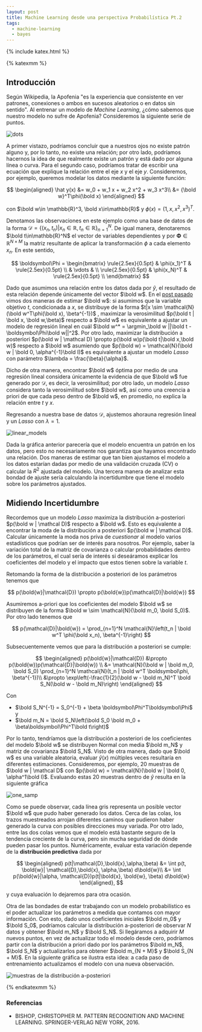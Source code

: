 ```yaml
---
layout: post
title: Machine Learning desde una perspectiva Probabilística Pt.2
tags:
  - machine-learning
  - bayes
---
```

{% include katex.html %}

{% katexmm %}

## Introducción
Según Wikipedia, la Apofenia "es la experiencia que consistente en ver patrones, conexiones o ambos en sucesos aleatorios o en datos sin sentido". Al entrenar un modelo de *Machine Learning*, ¿cómo sabemos que nuestro modelo no sufre de Apofenia? Consideremos la siguiente serie de puntos.

![dots](https://i.imgur.com/h6xnKFk.png)

A primer vistazo, podríamos concluir que a nuestros ojos no existe patrón alguno y, por lo tanto, no existe una relación; por otro lado, podríamos hacernos la idea de que realmente existe un patrón y está dado por alguna línea o curva. Para el segundo caso, podríamos tratar de escribir una ecuación que explique la relación entre el eje  $x$ y el eje $y$. Consideremos, por ejemplo, queremos modelar los datos mediante la siguiente función:

$$
\begin{aligned}
    \hat y(x) &= w_0 + w_1 x + w_2 x^2 + w_3 x^3\\
                &= {\bold w}^T\phi(\bold x)
\end{aligned}
$$

con $\bold w\in \mathbb{R}^3, \bold x\in\mathbb{R}$ y $\phi(x) = (1, x, x^2, x^3)^T$.

Denotamos las observaciones en este ejemplo como una base de datos de la forma  $\mathcal D=\{(x_n, t_n) | x_n\in\mathbb{R}, t_n\in\mathbb{R}\}_{n=1}^N$. De igual manera, denotaremos $\bold t\in\mathbb{R}^N$ el vector de variables dependientes y por $\boldsymbol\Phi\in\mathbb{R}^{N\times M}$ la matriz resultante de aplicar la transformación $\phi$ a cada elemento $x_n$. En este sentido,

$$
    \boldsymbol\Phi = \begin{bmatrix}
    \rule{2.5ex}{0.5pt} & \phi(x_1)^T & \rule{2.5ex}{0.5pt} \\
    & \vdots & \\
    \rule{2.5ex}{0.5pt} & \phi(x_N)^T & \rule{2.5ex}{0.5pt} \\
    \end{bmatrix}
$$

Dado que asumimos una relación entre los datos dada por $\hat y$, el resultado de esta relación depende únicamente del  vector $\bold w$.  En el [post pasado]([https://gerdm.nabla.mx/proba-ml-1/](https://gerdm.nabla.mx/proba-ml-1/)) vimos dos maneras de estimar $\bold w$: si asumimos que la variable objetivo $t$, condicionada a $x$, se distribuye de la forma $t|x \sim \mathcal{N}(\bold w^T\phi(\bold x), \beta^{-1})$ , maximizar la verosimilitud $p(\bold t | \bold x, \bold w,\beta)$ respecto a $\bold w$ es equivalente a ajustar un modelo de regresión lineal en cuál  $\bold w^* = \argmin_\bold w ||\bold t - \boldsymbol\Phi\bold w||^2$. Por otro lado, maximizar la distribución a posteriori $p(\bold w | \mathcal D) \propto p(\bold w)p(\bold t|\bold x,\bold w)$ respecto a $\bold w$ asumiendo que $p(\bold w) = \mathcal{N}(\bold w | \bold 0, \alpha^{-1}\bold I)$ es equivalente a ajustar un modelo *Lasso* con parámetro $\lambda = \frac{\beta}{\alpha}$.

Dicho de otra manera, encontrar $\bold w$ óptima por medio de una regresión lineal considera únicamente la evidencia de que $\bold w$ fue generado por $\mathcal D$, es decir, la verosimilitud; por otro lado, un modelo *Lasso* considera tanto la verosimilitud sobre $\bold w$, así como una creencia a priori de que cada peso dentro de $\bold w$, en promedio, no explica la relación entre $t$ y $x$.

Regresando a nuestra base de datos $\mathcal D$, ajustemos ahorauna regresión lineal y un *Lasso* con $\lambda = 1$.

![linear_models](https://i.imgur.com/FUQisGG.png)

Dada la gráfica anterior parecería que el modelo encuentra un patrón en los datos, pero esto no necesariamente nos garantiza que hayamos encontrado una relación. Dos maneras de estimar que tan bien ajustamos el modelo a los datos estarían dadas por medio de una validación cruzada (CV) o calcular la $R^2$ ajustada del modelo. Una tercera manera de analizar esta bondad de ajuste sería calculando la incertidumbre que tiene el modelo sobre los parámetros ajustados.

## Midiendo Incertidumbre
Recordemos que un modelo *Lasso* maximiza la distribución a-posteriori $p(\bold w | \mathcal D)$  respecto a $\bold w$. Esto es equivalente a encontrar la moda de la distribución a posteriori $p(\bold w | \mathcal D)$. Calcular únicamente la moda nos priva de *cuestionar* al modelo varios estadísticos que podrían ser de interés para nosotros. Por ejemplo, saber la variación total de la matriz de covarianza o calcular probabilidades dentro de los parámetros, el cual sería de interés si deseáramos explicar los coeficientes del modelo y el impacto que estos tienen sobre la variable $t$.

Retomando la forma de la distribución a posteriori de los parámetros tenemos que

$$
    p(\bold{w}|\mathcal{D}) \propto p(\bold{w})p(\mathcal{D}|\bold{w})
$$

Asumiremos a-priori que los coeficientes del modelo $\bold w$ se distribuyen de la forma $\bold w \sim \mathcal{N}(\bold m_0, \bold S_0)$. Por otro lado tenemos que

$$
p(\mathcal{D}|\bold{w}) = \prod_{n=1}^N \mathcal{N}\left(t_n | \bold w^T \phi(\bold x_n), \beta^{-1}\right)
$$

Subsecuentemente vemos que para la distribución a posteriori se cumple:

$$
\begin{aligned}
    p(\bold{w}|\mathcal{D}) &\propto p(\bold{w})p(\mathcal{D}|\bold{w})  \\
    &= \mathcal{N}(\bold w | \bold m_0, \bold S_0) \prod_{n=1}^N \mathcal{N}(t_n | \bold w^T \boldsymbol\phi, \beta^{-1})\\
    &\propto \exp\left(-\frac{1}{2}(\bold w - \bold m_N)^T \bold S_N(\bold w - \bold m_N)\right) 
\end{aligned}
$$

Con 
* $\bold S_N^{-1} = S_0^{-1} + \beta \boldsymbol\Phi^T\boldsymbol\Phi$ y
*  $\bold m_N = \bold S_N\left(\bold S_0 \bold m_0 + \beta\boldsymbol\Phi^T\bold t\right)$

Por lo tanto, tendríamos que la distribución a posteriori de los coeficientes del modelo $\bold w$ se distribuyen Normal con media $\bold m_N$ y matriz de covarianza $\bold S_N$. Visto de otra manera, dado que $\bold w$ es una variable aleatoria, evaluar $\hat y(x)$ múltiples veces resultaría en diferentes estimaciones. Consideremos, por ejemplo, 20 muestras de $\bold w | \mathcal D$ con $p(\bold w) = \mathcal{N}(\bold w | \bold 0, \alpha^1\bold I)$. Evaluando estas 20 muestras dentro de $\hat y$ resulta en la siguiente gráfica

![one_samp](https://i.imgur.com/F9CNBO2.png)


Como se puede observar, cada línea gris representa un posible vector $\bold w$ que pudo haber generado los datos. Cerca de las colas, los trazos muestreados arrojan diferentes caminos que pudieron haber generado la curva con posibles direcciones muy variada. Por otro lado, entre las dos colas vemos que el modelo está bastante seguro de la tendencia creciente de la curva, pero sin mucha seguridad de dónde pueden pasar los puntos. Numéricamente, evaluar esta variación depende de la **distribución predictiva** dada por 

$$
\begin{aligned}
    p(t|\mathcal{D},\bold{x},\alpha,\beta) &= \int p(t, \bold{w}| \mathcal{D},\bold{x}, \alpha,\beta) d\bold{w}\\
        &= \int p(\bold{w}|\alpha, \mathcal{D})p(t|\bold{x}, \bold{w}, \beta) d\bold{w}
\end{aligned},
$$

y cuya evaluación lo dejaremos para otra ocasión.

Otra de las bondades de estar trabajando con un modelo probabilístico es el poder actualizar los parámetros a medida que contamos con mayor información. Con esto, dado unos coeficientes iniciales $\bold m_0$ y $\bold S_0$, podríamos calcular la distribución a-posteriori de observar $N$ datos y obtener $\bold m_N$ y $\bold S_N$. Si llegáramos a adquirir $M$ nuevos puntos, en vez de actualizar todo el modelo desde cero, podríamos partir con la distribución a priori dado por los parámetros $\bold m_N$, $\bold S_N$ y actualizarlos para obtener $\bold m_{N + M}$ y $\bold S_{N + M}$. En la siguiente gráfica se ilustra esta idea: a cada paso de entrenamiento actualizamos el modelo con una nueva observación.


![muestras de la distribución a-posteriori](https://i.imgur.com/mlbYjf8.gif)


{% endkatexmm %}

### Referencias
* BISHOP, CHRISTOPHER M. PATTERN RECOGNITION AND MACHINE LEARNING. SPRINGER-VERLAG NEW YORK, 2016.
